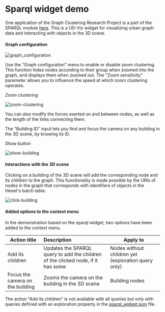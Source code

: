 # Sparql widget demo

One application of the Graph Clustering Research Project is a part of the SPARQL module [here](packages/widget_sparql/Readme.md). This is a UD-Viz widget for visualizing urban graph data and interacting with objects in the 3D scene.

#### Graph configuration

![graph_configuration](https://github.com/user-attachments/assets/cd0e38f0-a7f3-4280-9ac5-2daad8cbc3ab)

Use the "Graph configuration" menu to enable or disable zoom clustering. This function hides nodes according to their group when zoomed into the graph, and displays them when zoomed out. The "Zoom sensitivity" parameter allows you to influence the speed at which zoom clustering operates.

*Zoom clustering*

![zoom-clustering](https://github.com/VCityTeam/UD-GraphClustering/assets/129035607/02cd51a7-e6a7-408e-9f78-1d2c007a6216)

You can also modify the forces exerted on and between nodes, as well as the length of the links connecting them.

The "Building ID" input lets you find and focus the camera on any building in the 3D scene, by knowing its ID.

*Show button*

![show-building](https://github.com/VCityTeam/UD-GraphClustering/assets/129035607/b5a9a84b-4f8d-4ae9-9f77-b9df1618f305)

#### Interactions with the 3D scene
Clicking on a building of the 3D scene will add the corresponding node and its children to the graph. This functionality is made possible by the URIs of nodes in the graph that corresponds with identifiers of objects in the tileset's batch table.

![click-building](https://github.com/VCityTeam/UD-GraphClustering/assets/129035607/a6069e8d-5369-49dc-bcf9-84f900784346)

#### Added options to the context menu
In the demonstration based on the sparql widget, two options have been added to the context menu.

| Action title                          | Description                                                                                                                             | Apply to                                               |
| ------------------------------------- |:--------------------------------------------------------------------------------------------------------------------------------------- | ------------------------------------------------------ |
| Add its children                      | Updates the SPARQL query to add the children of the clicked node, if it has some                                                        | Nodes without children yet (exploration query only)    |
| Focus the camera on the building      | Zooms the camera on the building in the 3D scene                                                                                        | Building nodes                                         |

The action "Add its children" is not available with all queries but only with queries defined with an exploration property in the [sparql_widget.json](https://github.com/VCityTeam/UD-GraphClustering/blob/master/assets/config/widget/sparql_widget.json) file.
